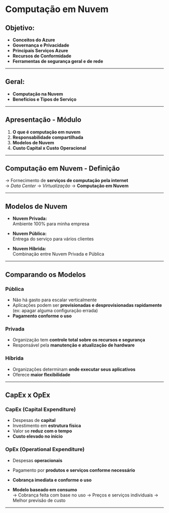 # Computação em Nuvem

## Objetivo:
- **Conceitos do Azure**
- **Governança e Privacidade**
- **Principais Serviços Azure**
- **Recursos de Conformidade**
- **Ferramentas de segurança geral e de rede**

---

## Geral:
- **Computação na Nuvem**
- **Benefícios e Tipos de Serviço**

---

## Apresentação - Módulo

1. **O que é computação em nuvem**  
2. **Responsabilidade compartilhada**  
3. **Modelos de Nuvem**  
4. **Custo Capital x Custo Operacional**

---

## Computação em Nuvem - Definição

→ Fornecimento de **serviços de computação pela internet**  
→ *Data Center* → *Virtualização* → **Computação em Nuvem**

---

## Modelos de Nuvem

- **Nuvem Privada:**  
  Ambiente 100% para minha empresa

- **Nuvem Pública:**  
  Entrega do serviço para vários clientes

- **Nuvem Híbrida:**  
  Combinação entre Nuvem Privada e Pública

---

## Comparando os Modelos

### Pública
- Não há gasto para escalar verticalmente  
- Aplicações podem ser **provisionadas e desprovisionadas rapidamente**  
  (ex: apagar alguma configuração errada)  
- **Pagamento conforme o uso**

### Privada
- Organização tem **controle total sobre os recursos e segurança**  
- Responsável pela **manutenção e atualização de hardware**

### Híbrida
- Organizações determinam **onde executar seus aplicativos**  
- Oferece **maior flexibilidade**

---

## CapEx x OpEx


### CapEx (Capital Expenditure)
- Despesas de **capital**
- Investimento em **estrutura física**
- Valor se **reduz com o tempo**
- **Custo elevado no início**

### OpEx (Operational Expenditure)
- Despesas **operacionais**
- Pagamento por **produtos e serviços conforme necessário**
- **Cobrança imediata e conforme o uso**


- **Modelo baseado em consumo**  
  → Cobrança feita com base no uso
  → Preços e serviços individuais
  → Melhor previsão de custo

---
